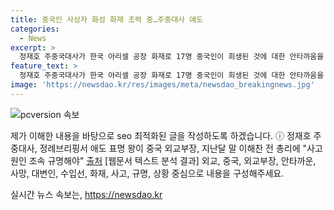 ```yaml
---
title: 중국인 사상자 화성 화재 조력 중…주중대사 애도
categories:
  - News
excerpt: >
  정재호 주중국대사가 한국 아리셀 공장 화재로 17명 중국인이 희생된 것에 대한 안타까움을 표하며 피해자 가족에 대한 지원을 약속했다. 이해찬 전 총리와 만나 조속한 사고 원인 규명과 유사한 비극 방지를 촉구했으며, 중국 정부와 외교부에서도 한국 측에 대한 요구를 밝혔다. 또한, 중국산 요소 수출 통관 지연과 관련하여 상황에 따른 영향을 제한적으로 평가했다. 중국 외교부 대변인도 중국 측의 중대한 인명피해를 매우 중시하고 한국 측에 조속한 사고 원인 규명과 중국인 사상자 지원을 요청했다.
feature_text: >
  정재호 주중국대사가 한국 아리셀 공장 화재로 17명 중국인이 희생된 것에 대한 안타까움을 표하며 피해자 가족에 대한 지원을 약속했다. 이해찬 전 총리와 만나 조속한 사고 원인 규명과 유사한 비극 방지를 촉구했으며, 중국 정부와 외교부에서도 한국 측에 대한 요구를 밝혔다. 또한, 중국산 요소 수출 통관 지연과 관련하여 상황에 따른 영향을 제한적으로 평가했다. 중국 외교부 대변인도 중국 측의 중대한 인명피해를 매우 중시하고 한국 측에 조속한 사고 원인 규명과 중국인 사상자 지원을 요청했다.
image: 'https://newsdao.kr/res/images/meta/newsdao_breakingnews.jpg'
---
```


<p><img src="https://newsdao.kr/res/images/meta/newsdao_breakingnews.jpg" alt="pcversion 속보" /></p>

<p>제가 이해한 내용을 바탕으로 seo 최적화된 글을 작성하도록 하겠습니다. ⓘ 정재호 주중대사, 정례브리핑서 애도 표명 왕이 중국 외교부장, 지난달 말 이해찬 전 총리에 "사고 원인 조속 규명해야" <a href="http://news.naver.com/main/read.nhn?mode=LSD&mid=sec&sid1=101&oid=003&aid=0010578951">출처</a> [웹문서 텍스트 분석 결과] 외교, 중국, 외교부장, 안타까운, 사망, 대변인, 수입선, 화재, 사고, 규명, 상황 중심으로 내용을 구성해주세요.</p>
실시간 뉴스 속보는, <a href="https://newsdao.kr" rel="dofollow">https://newsdao.kr</a>


